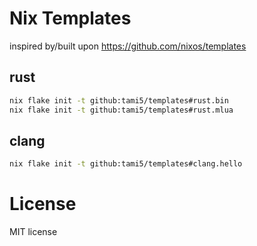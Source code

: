 # Nix Templates

inspired by/built upon https://github.com/nixos/templates


## rust
```sh
nix flake init -t github:tami5/templates#rust.bin
nix flake init -t github:tami5/templates#rust.mlua
```

## clang
```sh
nix flake init -t github:tami5/templates#clang.hello
```

# License
MIT license

